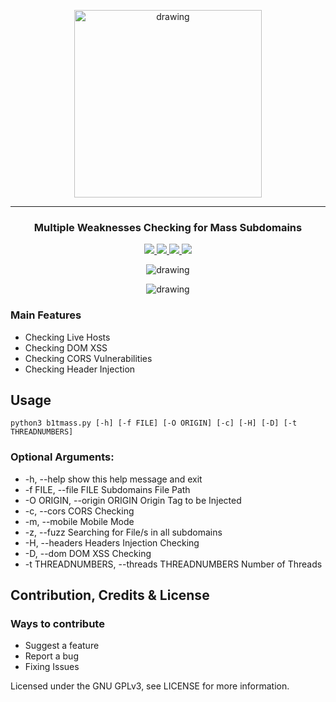 <p align="center">
<img src="files/bitmass_logo.PNG" alt="drawing" width="300"/>
</p>

<hr>
 <h3 align="center">Multiple Weaknesses  Checking for Mass Subdomains</h3>
 
<p align="center">
  <a href="https://github.com/Leoid/B1tMass/releases">
    <img src="https://img.shields.io/github/release/Leoid/B1tMass/all.svg">
  </a>
  <a href="https://travis-ci.com/Leoid/B1tMass">
    <img src="https://img.shields.io/travis/com/Leoid/B1tMass.svg">
  </a>
 <a href="https://github.com/Leoid/B1tMass/issues?q=is%3Aissue+is%3Aclosed">
      <img src="https://img.shields.io/github/issues-closed-raw/Leoid/B1tMass.svg">
      </a>
      </a>
 <a href="https://www.gnu.org/licenses/gpl-3.0">
      <img src="https://img.shields.io/badge/License-GPL%20v3-blue.svg">
  </a> 
</p>

<p align="center">
<img src="files/sample2.PNG" alt="drawing" />
</p>
<p align="center">
<img src="files/sample3.PNG" alt="drawing" />
</p>


### Main Features
* Checking Live Hosts
* Checking DOM XSS
* Checking CORS Vulnerabilities
* Checking Header Injection

## Usage
```python3 b1tmass.py [-h] [-f FILE] [-O ORIGIN] [-c] [-H] [-D] [-t THREADNUMBERS]```

### Optional Arguments:
  * -h, --help            show this help message and exit
  * -f FILE, --file FILE  Subdomains File Path
  * -O ORIGIN, --origin ORIGIN
                        Origin Tag to be Injected
  * -c, --cors            CORS Checking
  * -m, --mobile          Mobile Mode
  * -z, --fuzz            Searching for File/s in all subdomains
  * -H, --headers         Headers Injection Checking
  * -D, --dom             DOM XSS Checking
  * -t THREADNUMBERS, --threads THREADNUMBERS
                        Number of Threads



## Contribution, Credits & License
### Ways to contribute

* Suggest a feature
* Report a bug
* Fixing Issues

Licensed under the GNU GPLv3, see LICENSE for more information.
